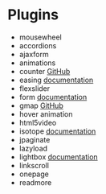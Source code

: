 # Plugins

- mousewheel
- accordions
- ajaxform
- animations
- counter [GitHub](https://github.com/mhuggins/jquery-countTo)
- easing [documentation](http://gsgd.co.uk/sandbox/jquery/easing/) 
- flexslider
- form [documentation](https://jqueryvalidation.org/)
- gmap [GitHub](https://github.com/marioestrada/jQuery-gMap) 
- hover animation
- html5video
- isotope [documentation](https://isotope.metafizzy.co) 
- jpaginate
- lazyload
- lightbox [documentation](http://dimsemenov.com/plugins/magnific-popup/)
- linkscroll
- onepage 
- readmore

